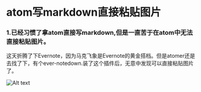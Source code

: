 # atom写markdown直接粘贴图片

### 1.已经习惯了拿atom直接写markdown,但是一直苦于在atom中无法直接粘贴图片。

这天折腾了下Evernote，因为马克飞象是Evernote的黄金搭档。但是atomer还是去找了下，有个ever-notedown.装了这个插件后，无意中发现可以直接粘贴图片了。

![Alt text](/Users/zhjwang/.atom/evnd/tmp/clipboard_20180307_175414.png "Optional title")

